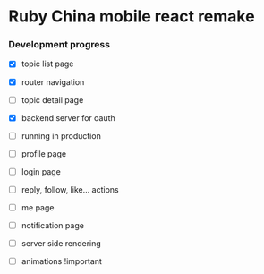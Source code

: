 Ruby China mobile react remake
=======================



### Development progress
- [x] topic list page
- [x] router navigation
- [ ] topic detail page
- [x] backend server for oauth
- [ ] running in production
- [ ] profile page
- [ ] login page
- [ ] reply, follow, like... actions
- [ ] me page
- [ ] notification page
- [ ] server side rendering
- [ ] animations !important

